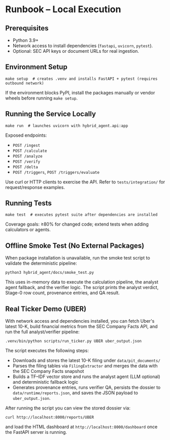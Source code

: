 # Runbook – Local Execution

## Prerequisites
- Python 3.9+
- Network access to install dependencies (`fastapi`, `uvicorn`, `pytest`).
- Optional: SEC API keys or document URLs for real ingestion.

## Environment Setup
```
make setup  # creates .venv and installs FastAPI + pytest (requires outbound network)
```
If the environment blocks PyPI, install the packages manually or vendor wheels before running `make setup`.

## Running the Service Locally
```
make run  # launches uvicorn with hybrid_agent.api:app
```
Exposed endpoints:
- `POST /ingest`
- `POST /calculate`
- `POST /analyze`
- `POST /verify`
- `POST /delta`
- `POST /triggers`, `POST /triggers/evaluate`

Use curl or HTTP clients to exercise the API. Refer to `tests/integration/` for request/response examples.

## Running Tests
```
make test  # executes pytest suite after dependencies are installed
```
Coverage goals: ≥80% for changed code; extend tests when adding calculators or agents.

## Offline Smoke Test (No External Packages)
When package installation is unavailable, run the smoke test script to validate the deterministic pipeline:
```
python3 hybrid_agent/docs/smoke_test.py
```
This uses in-memory data to execute the calculation pipeline, the analyst agent fallback, and the verifier logic. The script prints the analyst verdict, Stage-0 row count, provenance entries, and QA result.

## Real Ticker Demo (UBER)
With network access and dependencies installed, you can fetch Uber's latest 10-K, build financial metrics from the SEC Company Facts API, and run the full analyst/verifier pipeline:
```
.venv/bin/python scripts/run_ticker.py UBER uber_output.json
```
The script executes the following steps:
- Downloads and stores the latest 10-K filing under `data/pit_documents/`
- Parses the filing tables via `FilingExtractor` and merges the data with the SEC Company Facts snapshot
- Builds a TF–IDF vector store and runs the analyst agent (LLM optional) and deterministic fallback logic
- Generates provenance entries, runs verifier QA, persists the dossier to `data/runtime/reports.json`, and saves the JSON payload to `uber_output.json`.

After running the script you can view the stored dossier via:
```
curl http://localhost:8000/reports/UBER
```
and load the HTML dashboard at `http://localhost:8000/dashboard` once the FastAPI server is running.
